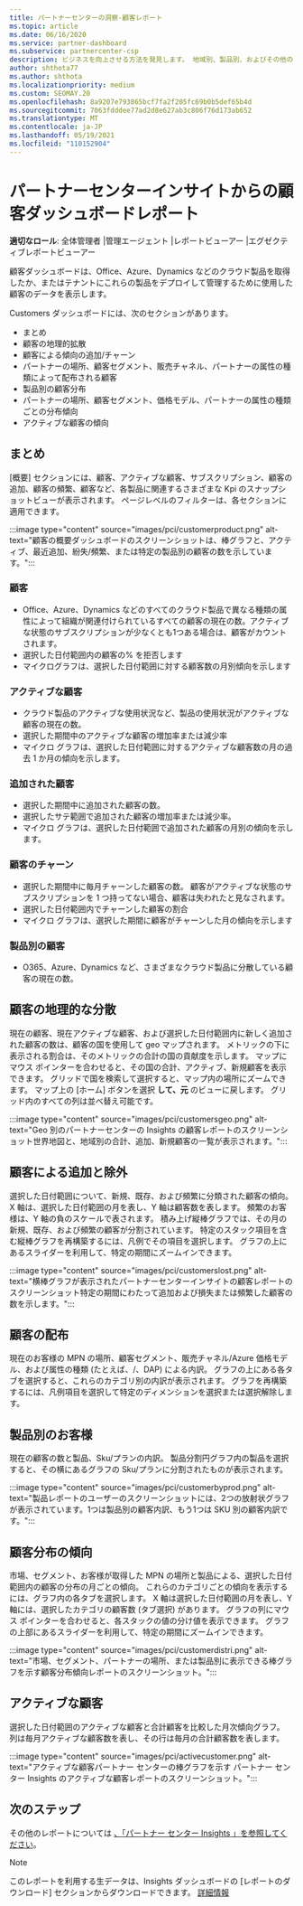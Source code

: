 ```yaml
---
title: パートナーセンターの洞察-顧客レポート
ms.topic: article
ms.date: 06/16/2020
ms.service: partner-dashboard
ms.subservice: partnercenter-csp
description: ビジネスを向上させる方法を発見します。 地域別、製品別、およびその他の属性ごとに、顧客の特定の傾向を確認します。
author: shthota77
ms.author: shthota
ms.localizationpriority: medium
ms.custom: SEOMAY.20
ms.openlocfilehash: 8a9207e793865bcf7fa2f205fc69b0b5def65b4d
ms.sourcegitcommit: 7063fdddee77ad2d8e627ab3c806f76d173ab652
ms.translationtype: MT
ms.contentlocale: ja-JP
ms.lasthandoff: 05/19/2021
ms.locfileid: "110152904"
---
```

# <a name="customers-dashboard-reports-from-partner-center-insights"></a>パートナーセンターインサイトからの顧客ダッシュボードレポート

**適切なロール**: 全体管理者 |管理エージェント |レポートビューアー |エグゼクティブレポートビューアー

顧客ダッシュボードは、Office、Azure、Dynamics などのクラウド製品を取得したか、またはテナントにこれらの製品をデプロイして管理するために使用した顧客のデータを表示します。 
 
Customers ダッシュボードには、次のセクションがあります。 

- まとめ  
- 顧客の地理的拡散 
- 顧客による傾向の追加/チャーン 
- パートナーの場所、顧客セグメント、販売チャネル、パートナーの属性の種類によって配布される顧客 
- 製品別の顧客分布 
- パートナーの場所、顧客セグメント、価格モデル、パートナーの属性の種類ごとの分布傾向 
- アクティブな顧客の傾向 

## <a name="summary"></a>まとめ

[概要] セクションには、顧客、アクティブな顧客、サブスクリプション、顧客の追加、顧客の頻繁、顧客など、各製品に関連するさまざまな Kpi のスナップショットビューが表示されます。 ページレベルのフィルターは、各セクションに適用できます。

:::image type="content" source="images/pci/customerproduct.png" alt-text="顧客の概要ダッシュボードのスクリーンショットは、棒グラフと、アクティブ、最近追加、紛失/頻繁、または特定の製品別の顧客の数を示しています。":::

### <a name="customers"></a>顧客

- Office、Azure、Dynamics などのすべてのクラウド製品で異なる種類の属性によって組織が関連付けられているすべての顧客の現在の数。アクティブな状態のサブスクリプションが少なくとも1つある場合は、顧客がカウントされます。  
- 選択した日付範囲内の顧客の% を拒否します 
- マイクログラフは、選択した日付範囲に対する顧客数の月別傾向を示します

### <a name="active-customers"></a>アクティブな顧客

- クラウド製品のアクティブな使用状況など、製品の使用状況がアクティブな顧客の現在の数。
- 選択した期間中のアクティブな顧客の増加率または減少率
- マイクロ グラフは、選択した日付範囲に対するアクティブな顧客数の月の過去 1 か月の傾向を示します。

### <a name="customers-added"></a>追加された顧客

- 選択した期間中に追加された顧客の数。
- 選択したサテ範囲で追加された顧客の増加率または減少率。
- マイクロ グラフは、選択した日付範囲で追加された顧客の月別の傾向を示します。

### <a name="customers-churned"></a>顧客のチャーン
- 選択した期間中に毎月チャーンした顧客の数。 顧客がアクティブな状態のサブスクリプションを 1 つ持ってない場合、顧客は失われたと見なされます。 
- 選択した日付範囲内でチャーンした顧客の割合 
- マイクロ グラフは、選択した期間に顧客がチャーンした月の傾向を示します 
 
### <a name="customers-by-products"></a>製品別の顧客

- O365、Azure、Dynamics など、さまざまなクラウド製品に分散している顧客の現在の数。  

## <a name="geographical-spread-of-your-customers"></a>顧客の地理的な分散

現在の顧客、現在アクティブな顧客、および選択した日付範囲内に新しく追加された顧客の数は、顧客の国を使用して geo マップされます。 メトリックの下に表示される割合は、そのメトリックの合計の国の貢献度を示します。 マップにマウス ポインターを合わせると、その国の合計、アクティブ、新規顧客を表示できます。 グリッドで国を検索して選択すると、マップ内の場所にズームできます。 マップ上の [ホーム] ボタンを選択 **して、元** のビューに戻します。 グリッド内のすべての列は並べ替え可能です。  

:::image type="content" source="images/pci/customersgeo.png" alt-text="Geo 別のパートナーセンターの Insights の顧客レポートのスクリーンショット世界地図と、地域別の合計、追加、新規顧客の一覧が表示されます。":::

## <a name="customer-adds-and-churns"></a>顧客による追加と除外

選択した日付範囲について、新規、既存、および頻繁に分類された顧客の傾向。 X 軸は、選択した日付範囲の月を表し、Y 軸は顧客数を表します。 頻繁のお客様は、Y 軸の負のスケールで表されます。 積み上げ縦棒グラフでは、その月の新規、既存、および頻繁の顧客が分割されています。 特定のスタック項目を含む縦棒グラフを再構築するには、凡例でその項目を選択します。 グラフの上にあるスライダーを利用して、特定の期間にズームインできます。 

:::image type="content" source="images/pci/customerslost.png" alt-text="横棒グラフが表示されたパートナーセンターインサイトの顧客レポートのスクリーンショット特定の期間にわたって追加および損失または頻繁した顧客の数を示します。":::

## <a name="customer-distribution"></a>顧客の配布

現在のお客様の MPN の場所、顧客セグメント、販売チャネル/Azure 価格モデル、および属性の種類 (たとえば、/、DAP) による内訳。 グラフの上にある各タブを選択すると、これらのカテゴリ別の内訳が表示されます。 グラフを再構築するには、凡例項目を選択して特定のディメンションを選択または選択解除します。 

## <a name="customers-by-products"></a>製品別のお客様

現在の顧客の数と製品、Sku/プランの内訳。 製品分割円グラフ内の製品を選択すると、その横にあるグラフの Sku/プランに分割されたものが表示されます。

:::image type="content" source="images/pci/customerbyprod.png" alt-text="製品レポートのユーザーのスクリーンショットには、2つの放射状グラフが表示されています。1つは製品別の顧客内訳、もう1つは SKU 別の顧客内訳です。":::

## <a name="customer-distribution-trend"></a>顧客分布の傾向 

市場、セグメント、お客様が取得した MPN の場所と製品による、選択した日付範囲内の顧客の分布の月ごとの傾向。 これらのカテゴリごとの傾向を表示するには、グラフ内の各タブを選択します。 X 軸は選択した日付範囲の月を表し、Y 軸には、選択したカテゴリの顧客数 (タブ選択) があります。 グラフの列にマウス ポインターを合わせると、各スタックの値の分け値を表示できます。 グラフの上部にあるスライダーを利用して、特定の期間にズームインできます。   

:::image type="content" source="images/pci/customerdistri.png" alt-text="市場、セグメント、パートナーの場所、または製品別に表示できる棒グラフを示す顧客分布傾向レポートのスクリーンショット。":::

## <a name="active-customers"></a>アクティブな顧客

選択した日付範囲のアクティブな顧客と合計顧客を比較した月次傾向グラフ。 列は毎月アクティブな顧客数を表し、その行は毎月の合計顧客数を表します。 

:::image type="content" source="images/pci/activecustomer.png" alt-text="アクティブな顧客パートナー センターの棒グラフを示す パートナー センター Insights のアクティブな顧客レポートのスクリーンショット。":::

## <a name="next-steps"></a>次のステップ

その他のレポートについては [、「パートナー センター Insights 」を参照してください](partner-center-insights.md)。

>[!NOTE]
> このレポートを利用する生データは、Insights ダッシュボードの [レポートのダウンロード] セクションからダウンロードできます。 [詳細情報](pci-download-reports.md) 
